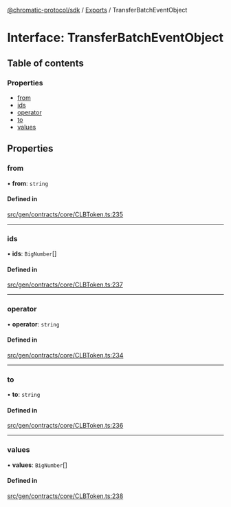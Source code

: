 [@chromatic-protocol/sdk](../README.md) / [Exports](../modules.md) / TransferBatchEventObject

# Interface: TransferBatchEventObject

## Table of contents

### Properties

- [from](TransferBatchEventObject.md#from)
- [ids](TransferBatchEventObject.md#ids)
- [operator](TransferBatchEventObject.md#operator)
- [to](TransferBatchEventObject.md#to)
- [values](TransferBatchEventObject.md#values)

## Properties

### from

• **from**: `string`

#### Defined in

[src/gen/contracts/core/CLBToken.ts:235](https://github.com/chromatic-protocol/sdk/blob/e3e1a39/src/gen/contracts/core/CLBToken.ts#L235)

___

### ids

• **ids**: `BigNumber`[]

#### Defined in

[src/gen/contracts/core/CLBToken.ts:237](https://github.com/chromatic-protocol/sdk/blob/e3e1a39/src/gen/contracts/core/CLBToken.ts#L237)

___

### operator

• **operator**: `string`

#### Defined in

[src/gen/contracts/core/CLBToken.ts:234](https://github.com/chromatic-protocol/sdk/blob/e3e1a39/src/gen/contracts/core/CLBToken.ts#L234)

___

### to

• **to**: `string`

#### Defined in

[src/gen/contracts/core/CLBToken.ts:236](https://github.com/chromatic-protocol/sdk/blob/e3e1a39/src/gen/contracts/core/CLBToken.ts#L236)

___

### values

• **values**: `BigNumber`[]

#### Defined in

[src/gen/contracts/core/CLBToken.ts:238](https://github.com/chromatic-protocol/sdk/blob/e3e1a39/src/gen/contracts/core/CLBToken.ts#L238)
